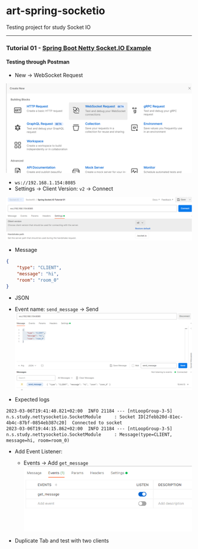 # art-spring-socketio
Testing project for study Socket IO

---
### Tutorial 01 - [Spring Boot Netty Socket.IO Example](https://medium.com/folksdev/spring-boot-netty-socket-io-example-3f21fcc1147d)

#### Testing through Postman 

- New &rarr; WebSocket Request 

![](docs/WebSocketRequest.png)

- `ws://192.168.1.154:8085`
- Settings &rarr; Client Version: `v2` &rarr; Connect

![](docs/ClientVersion.png)

- Message

```json
{
    "type": "CLIENT",
    "message": "hi",
    "room": "room_0"
}
```

- JSON
- Event name: `send_message` &rarr; Send
![](docs/SendMessage.png)

- Expected logs
```
2023-03-06T19:41:40.821+02:00  INFO 21184 --- [ntLoopGroup-3-5] n.s.study.nettysocketio.SocketModule     : Socket ID[2febb20d-81ec-4b4c-87bf-0854eb387c20]  Connected to socket
2023-03-06T19:44:15.862+02:00  INFO 21184 --- [ntLoopGroup-3-5] n.s.study.nettysocketio.SocketModule     : Message(type=CLIENT, message=hi, room=room_0)
```
- Add Event Listener:
  - Events &rarr; Add `get_message`
![](docs/EventListener.png)

- Duplicate Tab and test with two clients 


